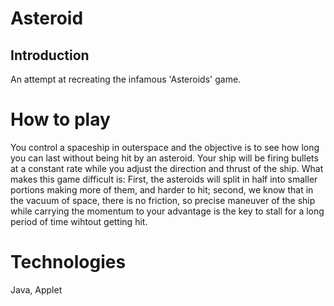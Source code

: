 # Asteroid

## Introduction

An attempt at recreating the infamous 'Asteroids' game. 

# How to play

You control a spaceship in outerspace and the objective is to see how long you can last without being hit by an asteroid. Your ship will be firing bullets at a constant rate while you adjust the direction and thrust of the ship. What makes this game difficult is: First, the asteroids will split in half into smaller portions making more of them, and harder to hit; second, we know that in the vacuum of space, there is no friction, so precise maneuver of the ship while carrying the momentum to your advantage is the key to stall for a long period of time wihtout getting hit. 

# Technologies

Java, Applet
